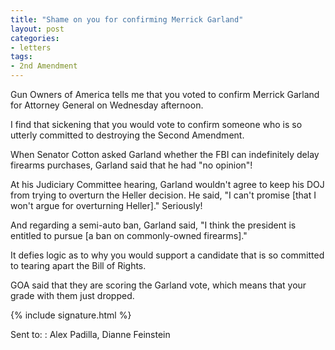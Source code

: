 ```yaml
---
title: "Shame on you for confirming Merrick Garland"
layout: post
categories:
- letters
tags:
- 2nd Amendment
---
```


Gun Owners of America tells me that you voted to confirm Merrick Garland for Attorney General on Wednesday afternoon.

I find that sickening that you would vote to confirm someone who is so utterly committed to destroying the Second Amendment.

When Senator Cotton asked Garland whether the FBI can indefinitely delay firearms purchases, Garland said that he had "no opinion"!

At his Judiciary Committee hearing, Garland wouldn't agree to keep his DOJ from trying to overturn the Heller decision. He said, "I can't promise \[that I won't argue for overturning Heller\]." Seriously!

And regarding a semi-auto ban, Garland said, "I think the president is entitled to pursue \[a ban on commonly-owned firearms\]."

It defies logic as to why you would support a candidate that is so committed to tearing apart the Bill of Rights.

GOA said that they are scoring the Garland vote, which means that your grade with them just dropped.

{% include signature.html %}

Sent to:
: Alex Padilla, Dianne Feinstein
